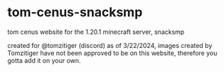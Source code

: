 # tom-cenus-snacksmp
tom cenus website for the 1.20.1 minecraft server, snacksmp

created for @tomzitiger (discord)
as of 3/22/2024, images created by Tomzitiger have not been approved to be on this website, therefore you gotta add it on your own.
